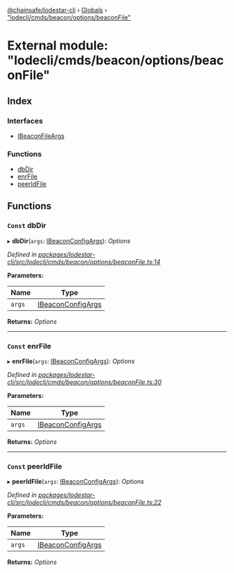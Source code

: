 [@chainsafe/lodestar-cli](../README.md) › [Globals](../globals.md) › ["lodecli/cmds/beacon/options/beaconFile"](_lodecli_cmds_beacon_options_beaconfile_.md)

# External module: "lodecli/cmds/beacon/options/beaconFile"

## Index

### Interfaces

* [IBeaconFileArgs](../interfaces/_lodecli_cmds_beacon_options_beaconfile_.ibeaconfileargs.md)

### Functions

* [dbDir](_lodecli_cmds_beacon_options_beaconfile_.md#const-dbdir)
* [enrFile](_lodecli_cmds_beacon_options_beaconfile_.md#const-enrfile)
* [peerIdFile](_lodecli_cmds_beacon_options_beaconfile_.md#const-peeridfile)

## Functions

### `Const` dbDir

▸ **dbDir**(`args`: [IBeaconConfigArgs](../interfaces/_lodecli_cmds_beacon_options_beaconconfig_.ibeaconconfigargs.md)): *Options*

*Defined in [packages/lodestar-cli/src/lodecli/cmds/beacon/options/beaconFile.ts:14](https://github.com/ChainSafe/lodestar/blob/7e3e010f1/packages/lodestar-cli/src/lodecli/cmds/beacon/options/beaconFile.ts#L14)*

**Parameters:**

Name | Type |
------ | ------ |
`args` | [IBeaconConfigArgs](../interfaces/_lodecli_cmds_beacon_options_beaconconfig_.ibeaconconfigargs.md) |

**Returns:** *Options*

___

### `Const` enrFile

▸ **enrFile**(`args`: [IBeaconConfigArgs](../interfaces/_lodecli_cmds_beacon_options_beaconconfig_.ibeaconconfigargs.md)): *Options*

*Defined in [packages/lodestar-cli/src/lodecli/cmds/beacon/options/beaconFile.ts:30](https://github.com/ChainSafe/lodestar/blob/7e3e010f1/packages/lodestar-cli/src/lodecli/cmds/beacon/options/beaconFile.ts#L30)*

**Parameters:**

Name | Type |
------ | ------ |
`args` | [IBeaconConfigArgs](../interfaces/_lodecli_cmds_beacon_options_beaconconfig_.ibeaconconfigargs.md) |

**Returns:** *Options*

___

### `Const` peerIdFile

▸ **peerIdFile**(`args`: [IBeaconConfigArgs](../interfaces/_lodecli_cmds_beacon_options_beaconconfig_.ibeaconconfigargs.md)): *Options*

*Defined in [packages/lodestar-cli/src/lodecli/cmds/beacon/options/beaconFile.ts:22](https://github.com/ChainSafe/lodestar/blob/7e3e010f1/packages/lodestar-cli/src/lodecli/cmds/beacon/options/beaconFile.ts#L22)*

**Parameters:**

Name | Type |
------ | ------ |
`args` | [IBeaconConfigArgs](../interfaces/_lodecli_cmds_beacon_options_beaconconfig_.ibeaconconfigargs.md) |

**Returns:** *Options*
